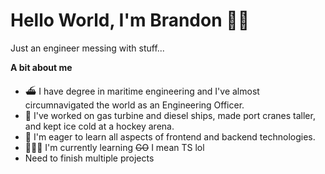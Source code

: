 # Hello World, I'm Brandon 👋🏿

Just an engineer messing with stuff...

**A bit about me** 
- ⛴ I have degree in maritime engineering and I've almost circumnavigated the world as an Engineering Officer.
- 🔧 I've worked on gas turbine and diesel ships, made port cranes taller, and kept ice cold at a hockey arena. 
- 🌱 I'm eager to learn all aspects of frontend and backend technologies. 
- 👨🏿‍💻 I'm currently learning <s>GO</s> I mean TS lol
- Need to finish multiple projects 

<!--- 
**Tools | Lingo | Platforms**

<img src="https://img.icons8.com/color/48/000000/python--v1.png"/> <img src="https://img.icons8.com/color/48/000000/html-5--v1.png"/>
<img src="https://img.icons8.com/color/48/000000/css3.png"/> <img src="https://img.icons8.com/color/48/000000/javascript--v1.png"/>
<img src="https://img.icons8.com/color/48/000000/linux--v1.png"/> <img src="https://img.icons8.com/color/48/000000/docker.png"/> <img src="https://img.icons8.com/color/48/000000/amazon-web-services.png"/>


BBtxt/BBtxt is a ✨ special ✨ repository because its `README.md` (this file) appears on your GitHub profile.
You can click the Preview link to take a look at your changes.
--->

